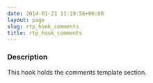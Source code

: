 ```yaml
---
date: 2014-01-21 11:19:58+00:00
layout: page
slug: rtp_hook_comments
title: rtp_hook_comments
---
```


### Description


This hook holds the comments template section.
